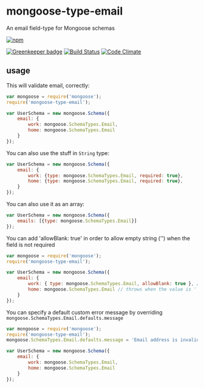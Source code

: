 # mongoose-type-email

An email field-type for Mongoose schemas

[![npm](https://nodei.co/npm/mongoose-type-email.png)](https://www.npmjs.com/package/mongoose-type-email)

[![Greenkeeper badge](https://badges.greenkeeper.io/konsumer/mongoose-type-email.svg)](https://greenkeeper.io/)
[![Build Status](https://travis-ci.org/konsumer/mongoose-type-email.svg?branch=master)](https://travis-ci.org/konsumer/mongoose-type-email)
[![Code Climate](https://codeclimate.com/github/konsumer/mongoose-type-email/badges/gpa.svg)](https://codeclimate.com/github/konsumer/mongoose-type-email)

## usage

This will validate email, correctly:

```js
var mongoose = require('mongoose');
require('mongoose-type-email');

var UserSchema = new mongoose.Schema({
    email: {
        work: mongoose.SchemaTypes.Email,
        home: mongoose.SchemaTypes.Email
    }
});
```

You can also use the stuff in `String` type:

```js
var UserSchema = new mongoose.Schema({
    email: {
        work: {type: mongoose.SchemaTypes.Email, required: true},
        home: {type: mongoose.SchemaTypes.Email, required: true},
    }
});
```

You can also use it as an array:


```js
var UserSchema = new mongoose.Schema({
    emails: [{type: mongoose.SchemaTypes.Email}]
});
```

You can add 'allowBlank: true' in order to allow empty string ('') when the field is not required

```js
var mongoose = require('mongoose');
require('mongoose-type-email');

var UserSchema = new mongoose.Schema({
    email: {
        work: { type: mongoose.SchemaTypes.Email, allowBlank: true }, // allows '' as a value
        home: mongoose.SchemaTypes.Email // throws when the value is ''
    }
});
```

You can specify a default custom error message by overriding `mongoose.SchemaTypes.Email.defaults.message`

```js
var mongoose = require('mongoose');
require('mongoose-type-email');
mongoose.SchemaTypes.Email.defaults.message = 'Email address is invalid'

var UserSchema = new mongoose.Schema({
    email: {
        work: mongoose.SchemaTypes.Email,
        home: mongoose.SchemaTypes.Email
    }
});
```